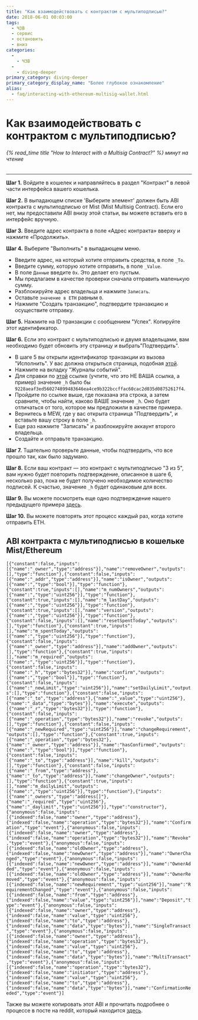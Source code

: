```yaml
---
title: "Как взаимодействовать с контрактом с мультиподписью?"
date: 2018-06-01 00:03:00
tags:
  - ЧЗВ
  - сервис
  - остановить
  - вниз
categories:
  - 
    - ЧЗВ
  - 
    - diving-deeper
primary_category: diving-deeper
primary_category_display_name: "Более глубокое ознакомление"
alias:
  - faq/interacting-with-ethereum-multisig-wallet.html
---
```


# __Как взаимодействовать с контрактом с мультиподписью?__
###### {% read_time title "How to Interact with a Multisig Contract?" %} минут на чтение
***

**Шаг 1.** Войдите в кошелек и направляйтесь в раздел "Контракт" в левой части интерфейса вашего кошелька.

**Шаг 2.** В выпадающем списке 'Выберите элемент' должен быть ABI контракта с мультиподписью от Mist (Mist Multisig Contract). Если его нет, мы предоставили ABI внизу этой статьи, вы можете вставить его в интерфейс вручную.

**Шаг 3.** Введите адрес контракта в поле «Адрес контракта» вверху и нажмите «Продолжить».

**Шаг 4.** Выберите "Выполнить" в выпадающем меню.
* Введите адрес, на который хотите отправить средства, в поле `_To`.
* Введите сумму, которую хотите отправить, в поле `_Value`.
* В поле `Данные` введите `0x`. Это делает его пустым.
* Мы предлагаем в качестве проверки сначала отправить маленькую сумму.
* Разблокируйте адрес владельца и нажмите `Записать`.
* Оставьте `значение в ETH` равным `0`.
* Нажмите "Создать транзакцию", подтвердите транзакцию и осуществите отправку.

**Шаг 5.** Нажмите на ID транзакции с сообщением "Успех". Копируйте этот идентификатор.

**Шаг 6.** Если это контракт с мультиподписью и двумя владельцами, вам необходимо будет обновить эту страницу и выбрать"Подтвердить".
* В шаге 5 вы открыли идентификатор транзакции из вызова "Исполнить". У вас должна открыться страница, подобная [этой](https://etherscan.io/tx/0x0c643a1ae66637217f24791df05071c7849941a1231cf9fa2a0daf145da833e3).
* Нажмите на вкладку "Журналы событий".
* Для справки по [этой](https://etherscan.io/tx/0x47e4cc8748e296d9b5d85ebd9bd705177bb1940517b084a2efcca11feeb2391d#eventlog) ссылке (учтите, что это НЕ ВАША ссылка, а пример) значение `_h` было бы `9228aeaf3ed560274899483646ea4ce9b322bccffac60cac2d035d08752617f4`.
* Пройдите по ссылке выше, где показана эта строка, а затем сравните, чтобы найти, каково ВАШЕ значение `_h`. Оно будет отличаться от того, которое мы предложили в качестве примера.
* Вернитесь в MEW, где у вас открыта страница "Подтвердить", и вставьте вашу строку в поле `_h`.
* Еще раз нажмите "Записать" и разблокируйте аккаунт второго владельца.
* Создайте и отправьте транзакцию.

**Шаг 7.** Тщательно проверьте данные, чтобы подтвердить, что все прошло так, как было задумано.

**Шаг 8.** Если ваш контракт — это контракт с мультиподписью "3 из 5", вам нужно будет повторить подтверждение, описанное в шаге 6, несколько раз, пока не будет получено необходимое количество подписей. К счастью, значение `_h` будет одинаковым для всех.

**Шаг 9.** Вы можете посмотреть еще одно подтверждение нашего предыдущего примера [здесь](https://etherscan.io/tx/0x47e4cc8748e296d9b5d85ebd9bd705177bb1940517b084a2efcca11feeb2391d#eventlog).

**Шаг 10.** Вы можете повторять этот процесс каждый раз, когда хотите отправить ETH.



## __ABI контракта с мультиподписью в кошельке Mist/Ethereum__

`[{"constant":false,"inputs":[{"name":"_owner","type":"address"}],"name":"removeOwner","outputs":[],"type":"function"},{"constant":false,"inputs":[{"name":"_addr","type":"address"}],"name":"isOwner","outputs":[{"name":","type":"bool"}],"type":"function"},{"constant":true,"inputs":[],"name":"m_numOwners","outputs":[{"name":","type":"uint256"}],"type":"function"},{"constant":true,"inputs":[],"name":"m_lastDay","outputs":[{"name":","type":"uint256"}],"type":"function"},{"constant":true,"inputs":[],"name":"version","outputs":[{"name":","type":"uint256"}],"type":"function"},{"constant":false,"inputs":[],"name":"resetSpentToday","outputs":[],"type":"function"},{"constant":true,"inputs":[],"name":"m_spentToday","outputs":[{"name":","type":"uint256"}],"type":"function"},{"constant":false,"inputs":[{"name":"_owner","type":"address"}],"name":"addOwner","outputs":[],"type":"function"},{"constant":true,"inputs":[],"name":"m_required","outputs":[{"name":","type":"uint256"}],"type":"function"},{"constant":false,"inputs":[{"name":"_h","type":"bytes32"}],"name":"confirm","outputs":[{"name":","type":"bool"}],"type":"function"},{"constant":false,"inputs":[{"name":"_newLimit","type":"uint256"}],"name":"setDailyLimit","outputs":[],"type":"function"},{"constant":false,"inputs":[{"name":"_to","type":"address"},{"name":"_value","type":"uint256"},{"name":"_data","type":"bytes"}],"name":"execute","outputs":[{"name":"_r","type":"bytes32"}],"type":"function"},{"constant":false,"inputs":[{"name":"_operation","type":"bytes32"}],"name":"revoke","outputs":[],"type":"function"},{"constant":false,"inputs":[{"name":"_newRequired","type":"uint256"}],"name":"changeRequirement","outputs":[],"type":"function"},{"constant":true,"inputs":[{"name":"_operation","type":"bytes32"},{"name":"_owner","type":"address"}],"name":"hasConfirmed","outputs":[{"name":","type":"bool"}],"type":"function"},{"constant":false,"inputs":[{"name":"_to","type":"address"}],"name":"kill","outputs":[],"type":"function"},{"constant":false,"inputs":[{"name":"_from","type":"address"},{"name":"_to","type":"address"}],"name":"changeOwner","outputs":[],"type":"function"},{"constant":true,"inputs":[],"name":"m_dailyLimit","outputs":[{"name":","type":"uint256"}],"type":"function"},{"inputs":[{"name":"_owners","type":"address[]"},{"name":"_required","type":"uint256"},{"name":"_daylimit","type":"uint256"}],"type":"constructor"},{"anonymous":false,"inputs":[{"indexed":false,"name":"owner","type":"address"},{"indexed":false,"name":"operation","type":"bytes32"}],"name":"Confirmation","type":"event"},{"anonymous":false,"inputs":[{"indexed":false,"name":"owner","type":"address"},{"indexed":false,"name":"operation","type":"bytes32"}],"name":"Revoke","type":"event"},{"anonymous":false,"inputs":[{"indexed":false,"name":"oldOwner","type":"address"},{"indexed":false,"name":"newOwner","type":"address"}],"name":"OwnerChanged","type":"event"},{"anonymous":false,"inputs":[{"indexed":false,"name":"newOwner","type":"address"}],"name":"OwnerAdded","type":"event"},{"anonymous":false,"inputs":[{"indexed":false,"name":"oldOwner","type":"address"}],"name":"OwnerRemoved","type":"event"},{"anonymous":false,"inputs":[{"indexed":false,"name":"newRequirement","type":"uint256"}],"name":"RequirementChanged","type":"event"},{"anonymous":false,"inputs":[{"indexed":false,"name":"from","type":"address"},{"indexed":false,"name":"value","type":"uint256"}],"name":"Deposit","type":"event"},{"anonymous":false,"inputs":[{"indexed":false,"name":"owner","type":"address"},{"indexed":false,"name":"value","type":"uint256"},{"indexed":false,"name":"to","type":"address"},{"indexed":false,"name":"data","type":"bytes"}],"name":"SingleTransact","type":"event"},{"anonymous":false,"inputs":[{"indexed":false,"name":"owner","type":"address"},{"indexed":false,"name":"operation","type":"bytes32"},{"indexed":false,"name":"value","type":"uint256"},{"indexed":false,"name":"to","type":"address"},{"indexed":false,"name":"data","type":"bytes"}],"name":"MultiTransact","type":"event"},{"anonymous":false,"inputs":[{"indexed":false,"name":"operation","type":"bytes32"},{"indexed":false,"name":"initiator","type":"address"},{"indexed":false,"name":"value","type":"uint256"},{"indexed":false,"name":"to","type":"address"},{"indexed":false,"name":"data","type":"bytes"}],"name":"ConfirmationNeeded","type":"event"}]`

Также вы можете копировать этот ABI и прочитать подробнее о процессе в посте на reddit, который находится [здесь](https://www.reddit.com/r/ethereum/comments/5nev1a/help_needed_how_to_find_multisig_contract_wallet/).